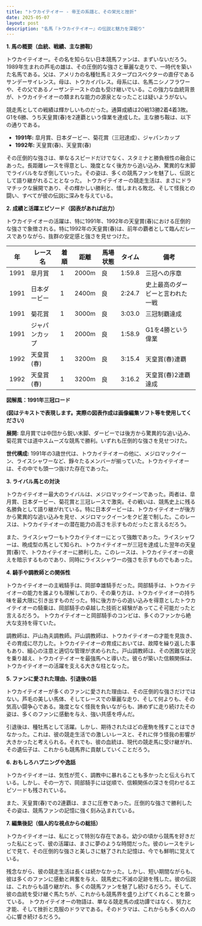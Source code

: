 ```yaml
---
title: "トウカイテイオー - 帝王の系譜と、その栄光と挫折"
date: 2025-05-07
layout: post
description: "名馬『トウカイテイオー』の伝説と魅力を深堀り"
---
```


**1. 馬の概要（血統、戦績、主な勝鞍）**

トウカイテイオー。その名を知らない日本競馬ファンは、まずいないだろう。1989年生まれの芦毛の雄は、その圧倒的な強さと華麗な走りで、一時代を築いた名馬である。父は、アメリカの名種牡馬ミスタープロスペクターの直仔であるサンデーサイレンス。母は、トウカイパレス。母系には、名馬ニシノフラワーや、その父であるノーザンテーストの血も受け継いでいる。この強力な血統背景が、トウカイテイオーの類まれな能力の源泉となったことは疑いようがない。

競走馬としての戦績は輝かしいものだった。通算成績は20戦13勝2着4着3敗。G1を6勝、うち天皇賞(春)を2連覇という偉業を達成した。主な勝ち鞍は、以下の通りである。

* **1991年:**   皐月賞、日本ダービー、菊花賞（三冠達成）、ジャパンカップ
* **1992年:** 天皇賞(春)、天皇賞(春)


その圧倒的な強さは、単なるスピードだけでなく、スタミナと勝負根性の融合にあった。長距離レースを得意とし、幾度となく後方から追い込み、驚異的な末脚でライバルをなぎ倒していった。その姿は、多くの競馬ファンを魅了し、伝説として語り継がれることとなった。  トウカイテイオーの競走生活は、まさにドラマチックな展開であり、その輝かしい勝利と、惜しまれる敗北、そして怪我との闘い、すべてが彼の伝説に深みを与えている。


**2. 成績と活躍エピソード（図表があれば出力）**

トウカイテイオーの活躍は、特に1991年、1992年の天皇賞(春)における圧倒的な強さで象徴される。特に1992年の天皇賞(春)は、前年の覇者として臨んだレースでありながら、抜群の安定感と強さを見せつけた。

| 年 | レース名           | 着順 | 距離 | 馬場状態 | タイム       | 備考                                   |
|---|--------------------|-----|------|---------|-------------|---------------------------------------|
| 1991 | 皐月賞             | 1   | 2000m | 良       | 1:59.8      | 三冠への序章                               |
| 1991 | 日本ダービー         | 1   | 2400m | 良       | 2:24.7      | 史上最高のダービーと言われた一戦             |
| 1991 | 菊花賞             | 1   | 3000m | 良       | 3:03.0      | 三冠制覇達成                               |
| 1991 | ジャパンカップ       | 1   | 2000m | 良       | 1:58.9      | G1を4勝という偉業                               |
| 1992 | 天皇賞(春)         | 1   | 3200m | 良       | 3:15.4      | 天皇賞(春)連覇                               |
| 1992 | 天皇賞(春)         | 1   | 3200m | 良       | 3:16.2      | 天皇賞(春)2連覇達成                             |


**図解風：1991年三冠ロード**

**(図はテキストで表現します。実際の図表作成は画像編集ソフト等を使用してください)**

**展開:** 皐月賞では中団から鋭い末脚、ダービーでは後方から驚異的な追い込み、菊花賞では道中スムーズな競馬で勝利。いずれも圧倒的な強さを見せつけた。

**世代構成:**  1991年の3歳世代は、トウカイテイオーの他に、メジロマックイーン、ライスシャワーなど、錚々たるメンバーが揃っていた。トウカイテイオーは、その中でも頭一つ抜けた存在であった。


**3. ライバル馬との対決**

トウカイテイオー最大のライバルは、メジロマックイーンであった。両者は、皐月賞、日本ダービー、菊花賞と三冠レースで激突。その戦いは、競馬史上に残る名勝負として語り継がれている。特に日本ダービーは、トウカイテイオーが後方から驚異的な追い込みを見せ、メジロマックイーンをクビ差で制した。このレースは、トウカイテイオーの潜在能力の高さを示すものだったと言えるだろう。

また、ライスシャワーもトウカイテイオーにとって強敵であった。ライスシャワーは、晩成型の馬として知られ、トウカイテイオーが三冠を達成した翌年の天皇賞(春)で、トウカイテイオーに勝利した。このレースは、トウカイテイオーの衰えを暗示するものであり、同時にライスシャワーの強さを示すものでもあった。


**4. 騎手や調教師との関係性**

トウカイテイオーの主戦騎手は、岡部幸雄騎手だった。岡部騎手は、トウカイテイオーの能力を誰よりも理解しており、その乗り方は、トウカイテイオーの持ち味を最大限に引き出すものだった。特に後方からの追い込みを得意としたトウカイテイオーの騎乗は、岡部騎手の卓越した技術と経験があってこそ可能だったと言えるだろう。  トウカイテイオーと岡部騎手のコンビは、多くのファンから絶大な支持を得ていた。

調教師は、戸山為夫調教師。戸山調教師は、トウカイテイオーの才能を見抜き、その育成に尽力した。トウカイテイオーの育成においては、故障を繰り返した事もあり、細心の注意と適切な管理が求められた。戸山調教師は、その困難な状況を乗り越え、トウカイテイオーを最強馬へと導いた。彼らが築いた信頼関係は、トウカイテイオーの活躍を支える大きな柱となった。


**5. ファンに愛された理由、引退後の話**

トウカイテイオーが多くのファンに愛された理由は、その圧倒的な強さだけではない。芦毛の美しい馬体、そしてレースでの華麗な走り、そして何よりも、その気高い闘争心である。幾度となく怪我を負いながらも、諦めずに走り続けたその姿は、多くのファンに感動を与え、強い共感を呼んだ。

引退後は、種牡馬として活躍。しかし、期待されたほどの産駒を残すことはできなかった。これは、彼の競走生活での激しいレースと、それに伴う怪我の影響が大きかったと考えられる。それでも、彼の血統は、現代の競走馬に受け継がれ、その遺伝子は、これからも競馬界に貢献していくことだろう。


**6. おもしろハプニングや逸話**

トウカイテイオーは、気性が荒く、調教中に暴れることも多かったと伝えられている。しかし、その一方で、岡部騎手には従順で、信頼関係の深さを伺わせるエピソードも残されている。

また、天皇賞(春)での2連覇は、まさに圧巻であった。圧倒的な強さで勝利したその姿は、競馬ファンの記憶に強く刻み込まれている。


**7. 編集後記（個人的な視点からの総括）**

トウカイテイオーは、私にとって特別な存在である。幼少の頃から競馬を好きだった私にとって、彼の活躍は、まさに夢のような時間だった。彼のレースをテレビで見て、その圧倒的な強さと美しさに魅了された記憶は、今でも鮮明に覚えている。

残念ながら、彼の競走生活は長くは続かなかった。しかし、短い期間ながらも、彼は多くのファンに感動と興奮を与え、競馬史に不滅の足跡を残した。彼の伝説は、これからも語り継がれ、多くの競馬ファンを魅了し続けるだろう。そして、彼の血統を受け継ぐ馬たちが、これからも競馬界を盛り上げてくれることを願っている。  トウカイテイオーの物語は、単なる競走馬の成功譚ではなく、努力と才能、そして挫折と克服のドラマである。そのドラマは、これからも多くの人の心に響き続けるだろう。
